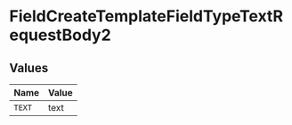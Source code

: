 # FieldCreateTemplateFieldTypeTextRequestBody2


## Values

| Name   | Value  |
| ------ | ------ |
| `TEXT` | text   |